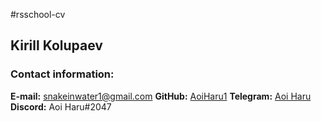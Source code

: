 #rsschool-cv
## Kirill Kolupaev
### Contact information:
**E-mail:** snakeinwater1@gmail.com
**GitHub:** [AoiHaru1](https://github.com/AoiHaru1)
**Telegram:** [Aoi Haru](@AoiHaru1)
**Discord:** Aoi Haru#2047

